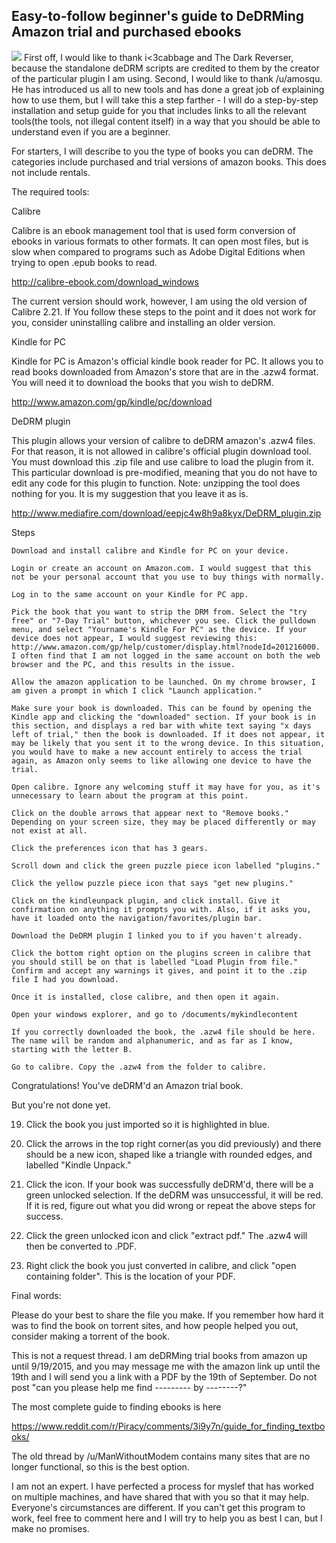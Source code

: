 ## Easy-to-follow beginner's guide to DeDRMing Amazon trial and purchased ebooks
![](https://raw.githubusercontent.com/aaronthecodpro/Reddit-Privacy-Megathread/master/data/redditprivacy.png)
First off, I would like to thank i<3cabbage and The Dark Reverser, because the standalone deDRM scripts are credited to them by the creator of the particular plugin I am using. Second, I would like to thank /u/amosqu. He has introduced us all to new tools and has done a great job of explaining how to use them, but I will take this a step farther - I will do a step-by-step installation and setup guide for you that includes links to all the relevant tools(the tools, not illegal content itself) in a way that you should be able to understand even if you are a beginner.

For starters, I will describe to you the type of books you can deDRM. The categories include purchased and trial versions of amazon books. This does not include rentals.

The required tools:

Calibre

Calibre is an ebook management tool that is used form conversion of ebooks in various formats to other formats. It can open most files, but is slow when compared to programs such as Adobe Digital Editions when trying to open .epub books to read.

http://calibre-ebook.com/download_windows

The current version should work, however, I am using the old version of Calibre 2.21. If You follow these steps to the point and it does not work for you, consider uninstalling calibre and installing an older version.

Kindle for PC

Kindle for PC is Amazon's official kindle book reader for PC. It allows you to read books downloaded from Amazon's store that are in the .azw4 format. You will need it to download the books that you wish to deDRM.

http://www.amazon.com/gp/kindle/pc/download

DeDRM plugin

This plugin allows your version of calibre to deDRM amazon's .azw4 files. For that reason, it is not allowed in calibre's official plugin download tool. You must download this .zip file and use calibre to load the plugin from it. This particular download is pre-modified, meaning that you do not have to edit any code for this plugin to function. Note: unzipping the tool does nothing for you. It is my suggestion that you leave it as is.

http://www.mediafire.com/download/eepjc4w8h9a8kyx/DeDRM_plugin.zip

Steps

    Download and install calibre and Kindle for PC on your device.

    Login or create an account on Amazon.com. I would suggest that this not be your personal account that you use to buy things with normally.

    Log in to the same account on your Kindle for PC app.

    Pick the book that you want to strip the DRM from. Select the "try free" or "7-Day Trial" button, whichever you see. Click the pulldown menu, and select "Yourname's Kindle For PC" as the device. If your device does not appear, I would suggest reviewing this: http://www.amazon.com/gp/help/customer/display.html?nodeId=201216000. I often find that I am not logged in the same account on both the web browser and the PC, and this results in the issue.

    Allow the amazon application to be launched. On my chrome browser, I am given a prompt in which I click "Launch application."

    Make sure your book is downloaded. This can be found by opening the Kindle app and clicking the "downloaded" section. If your book is in this section, and displays a red bar with white text saying "x days left of trial," then the book is downloaded. If it does not appear, it may be likely that you sent it to the wrong device. In this situation, you would have to make a new account entirely to access the trial again, as Amazon only seems to like allowing one device to have the trial.

    Open calibre. Ignore any welcoming stuff it may have for you, as it's unnecessary to learn about the program at this point.

    Click on the double arrows that appear next to "Remove books." Depending on your screen size, they may be placed differently or may not exist at all.

    Click the preferences icon that has 3 gears.

    Scroll down and click the green puzzle piece icon labelled "plugins."

    Click the yellow puzzle piece icon that says "get new plugins."

    Click on the kindleunpack plugin, and click install. Give it confirmation on anything it prompts you with. Also, if it asks you, have it loaded onto the navigation/favorites/plugin bar.

    Download the DeDRM plugin I linked you to if you haven't already.

    Click the bottom right option on the plugins screen in calibre that you should still be on that is labelled "Load Plugin from file." Confirm and accept any warnings it gives, and point it to the .zip file I had you download.

    Once it is installed, close calibre, and then open it again.

    Open your windows explorer, and go to /documents/mykindlecontent

    If you correctly downloaded the book, the .azw4 file should be here. The name will be random and alphanumeric, and as far as I know, starting with the letter B.

    Go to calibre. Copy the .azw4 from the folder to calibre.

Congratulations! You've deDRM'd an Amazon trial book.

But you're not done yet.

19. Click the book you just imported so it is highlighted in blue.

20. Click the arrows in the top right corner(as you did previously) and there should be a new icon, shaped like a triangle with rounded edges, and labelled "Kindle Unpack."

21. Click the icon. If your book was successfully deDRM'd, there will be a green unlocked selection. If the deDRM was unsuccessful, it will be red. If it is red, figure out what you did wrong or repeat the above steps for success.

21. Click the green unlocked icon and click "extract pdf." The .azw4 will then be converted to .PDF.

22. Right click the book you just converted in calibre, and click "open containing folder". This is the location of your PDF.

Final words:

Please do your best to share the file you make. If you remember how hard it was to find the book on torrent sites, and how people helped you out, consider making a torrent of the book.

This is not a request thread. I am deDRMing trial books from amazon up until 9/19/2015, and you may message me with the amazon link up until the 19th and I will send you a link with a PDF by the 19th of September. Do not post "can you please help me find --------- by --------?"

The most complete guide to finding ebooks is here

https://www.reddit.com/r/Piracy/comments/3i9y7n/guide_for_finding_textbooks/

The old thread by /u/ManWithoutModem contains many sites that are no longer functional, so this is the best option.

I am not an expert. I have perfected a process for myslef that has worked on multiple machines, and have shared that with you so that it may help. Everyone's circumstances are different. If you can't get this program to work, feel free to comment here and I will try to help you as best I can, but I make no promises.